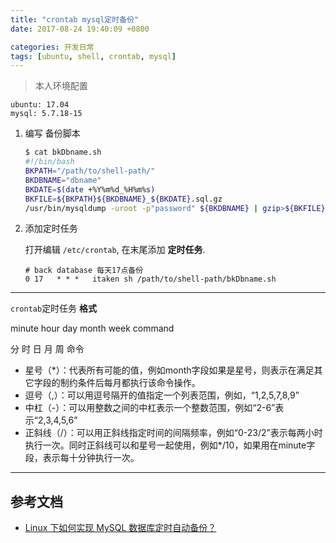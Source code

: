 ```yaml
---
title: "crontab mysql定时备份"
date: 2017-08-24 19:40:09 +0800

categories: 开发日常
tags: [ubuntu, shell, crontab, mysql]
---
```


>本人环境配置
```
ubuntu: 17.04
mysql: 5.7.18-15
```

1. 编写 备份脚本

    ```bash
    $ cat bkDbname.sh
    #!/bin/bash
    BKPATH="/path/to/shell-path/"
    BKDBNAME="dbname"
    BKDATE=$(date +%Y%m%d_%H%m%s)
    BKFILE=${BKPATH}${BKDBNAME}_${BKDATE}.sql.gz
    /usr/bin/mysqldump -uroot -p"password" ${BKDBNAME} | gzip>${BKFILE}
    ```

1. 添加定时任务

    打开编辑 `/etc/crontab`, 在末尾添加 **定时任务**.
    ```
    # back database 每天17点备份
    0 17   * * *   itaken sh /path/to/shell-path/bkDbname.sh
    ```

---
`crontab`定时任务 **格式**

minute   hour   day   month   week   command     

分       时      日    月      周      命令

- 星号（\*）：代表所有可能的值，例如month字段如果是星号，则表示在满足其它字段的制约条件后每月都执行该命令操作。
- 逗号（,）：可以用逗号隔开的值指定一个列表范围，例如，“1,2,5,7,8,9”
- 中杠（-）：可以用整数之间的中杠表示一个整数范围，例如“2-6”表示“2,3,4,5,6”
- 正斜线（/）：可以用正斜线指定时间的间隔频率，例如“0-23/2”表示每两小时执行一次。同时正斜线可以和星号一起使用，例如*/10，如果用在minute字段，表示每十分钟执行一次。

---
## 参考文档
- [Linux 下如何实现 MySQL 数据库定时自动备份？](https://mp.weixin.qq.com/s/3Rg0P5VrVObHB6fqAUuN-w)
